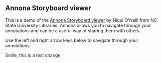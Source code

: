 <script src="{{"/plugins/js/content-state.js" | absolute_url }}"></script>
<script src="https://ncsu-libraries.github.io/annona/dist/annona.js"></script>
<link rel="stylesheet" type="text/css" href="https://ncsu-libraries.github.io/annona/dist/annona.css">

## Annona Storyboard viewer

This is a demo of the [Annona Storyboard viewer](https://ncsu-libraries.github.io/annona/) by Niqui O'Neill from NC State University Libraries. Annona allows you to navigate through your annotations and can be a useful way of sharing them with others.

Use the left and right arrow keys below to navigate through your annotations.

Smile, this is a test change
<div id="storyboard"></div>
        

<script type="text/javascript">
    var annotationList = getContentState();
    if(typeof(annotationList) == "string" && annotationList.length > 0) {
        var div = document.getElementById("storyboard");
        div.innerHTML = "<iiif-storyboard url='" + annotationList + "'></iiif-storyboard>"
    }
</script>

<div id="multiboardtest"></div>
<script type="text/javascript">
    var div = document.getElementById("multiboardtest");
    div.innerHTML = "<iiif-storyboard url="https://ncsu-libraries.github.io/annona/webannotations/mc00084-001-te0159-000-001-0001-list.json;https://ncsu-libraries.github.io/annona/webannotations/ua023-015-003-bx0002-004-026-list.json"></iiif-storyboard>"
</script>
